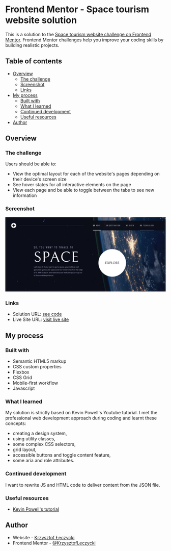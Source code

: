 # Frontend Mentor - Space tourism website solution

This is a solution to the [Space tourism website challenge on Frontend Mentor](https://www.frontendmentor.io/challenges/space-tourism-multipage-website-gRWj1URZ3). Frontend Mentor challenges help you improve your coding skills by building realistic projects. 

## Table of contents

- [Overview](#overview)
  - [The challenge](#the-challenge)
  - [Screenshot](#screenshot)
  - [Links](#links)
- [My process](#my-process)
  - [Built with](#built-with)
  - [What I learned](#what-i-learned)
  - [Continued development](#continued-development)
  - [Useful resources](#useful-resources)
- [Author](#author)

## Overview

### The challenge

Users should be able to:

- View the optimal layout for each of the website's pages depending on their device's screen size
- See hover states for all interactive elements on the page
- View each page and be able to toggle between the tabs to see new information

### Screenshot

![](./screenshot.jpg)

### Links

- Solution URL: [see code](https://github.com/KrzysztofLeczycki/space-tourism-webside)
- Live Site URL: [visit live site](https://krzysztofleczycki.github.io/space-tourism-webside)

## My process

### Built with

- Semantic HTML5 markup
- CSS custom properties
- Flexbox
- CSS Grid
- Mobile-first workflow
- Javascript

### What I learned

My solution is strictly based on Kevin Powell's Youtube tutorial. I met the professional web development approach during coding and learnt these concepts: 
- creating a design system,
- using utility classes,
- some complex CSS selectors,
- grid layout,
- accessible buttons and toggle content feature,
- some aria and role attributes.

### Continued development

I want to rewrite JS and HTML code to deliver content from the JSON file.

### Useful resources

- [Kevin Powell's tutorial](https://www.youtube.com/watch?v=lRaL-8qZ0mM)

## Author

- Website - [Krzysztof Łęczycki](https://krzysztofleczycki.github.io/portfolio/)
- Frontend Mentor - [@KrzysztofLeczycki](https://www.frontendmentor.io/profile/KrzysztofLeczycki)
